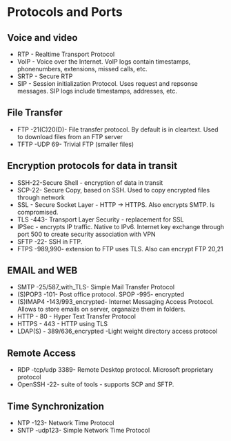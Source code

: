 # Protocols and Ports

## Voice and video
- RTP - Realtime Transport Protocol
- VoIP - Voice over the Internet. VoIP logs contain timestamps, phonenumbers, extensions, missed calls, etc.
- SRTP - Secure RTP
- SIP - Session initialization Protocol. Uses request and repsonse messages. SIP logs include timestamps, addresses, etc.

## File Transfer
- FTP -21(C)20(D)- File transfer protocol. By default is in cleartext. Used to download files from an FTP server
- TFTP -UDP 69- Trivial FTP (smaller files)

## Encryption protocols for data in transit
- SSH-22-Secure Shell - encryption of data in transit
- SCP-22- Secure Copy, based on SSH. Used to copy encrypted files through network
- SSL - Secure Socket Layer - HTTP -> HTTPS. Also encrypts SMTP. Is compromised.
- TLS -443- Transport Layer Security - replacement for SSL
- IPSec - encrypts IP traffic. Native to IPv6. Internet key exchange through port 500 to create security association with VPN
- SFTP -22- SSH in FTP. 
- FTPS -989,990- extension to FTP uses TLS. Also can encrypt FTP 20,21

## EMAIL and WEB
- SMTP -25/587_with_TLS- Simple Mail Transfer Protocol
- (S)POP3 -101- Post office protocol. SPOP -995- encrypted
- (S)IMAP4 -143/993_encrypted- Internet Messaging Access Protocol. Allows to store emails on server, organaize them in folders.
- HTTP - 80 - Hyper Text Transfer Protocol
- HTTPS - 443 - HTTP using TLS
- LDAP(S) - 389/636_encrypted -Light weight directory access protocol

## Remote Access
- RDP -tcp/udp 3389- Remote Desktop protocol. Microsoft proprietary protocol
- OpenSSH -22- suite of tools - supports SCP and SFTP.

## Time Synchronization
- NTP -123- Network Time Protocol
- SNTP -udp123- Simple Network Time Protocol

